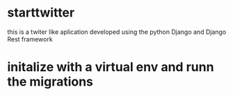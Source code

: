 # starttwitter
this is a twiter like aplication developed using the python Django and Django Rest framework 
# initalize with  a virtual env and runn the migrations 
